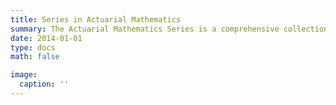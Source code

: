 ```yaml
---
title: Series in Actuarial Mathematics
summary: The Actuarial Mathematics Series is a comprehensive collection of textbooks and reference materials designed to provide in-depth knowledge and understanding of key concepts in actuarial science and mathematics. This series is aimed at both students and professionals in the field, offering a blend of theoretical foundations and practical applications. 
date: 2014-01-01
type: docs
math: false

image:
  caption: ''
---
```


